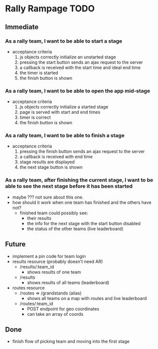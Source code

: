 # Rally Rampage TODO

## Immediate

### As a rally team, I want to be able to start a stage
* acceptance criteria
	1. js objects correctly initialize an unstarted stage
	2. pressing the start button sends an ajax request to the server
	3. a callback is received with the start time and ideal end time
	4. the timer is started
	5. the finish button is shown

### As a rally team, I want to be able to open the app mid-stage
* acceptance criteria
	1. js objects correctly initialize a started stage
	2. page is served with start and end times
	3. timer is correct
	4. the finish button is shown

### As a rally team, I want to be able to finish a stage
* acceptance criteria
	1. pressing the finish button sends an ajax request to the server
	2. a callback is received with end time
	3. stage results are displayed
	4. the next stage button is shown

### As a rally team, after finishing the current stage, I want to be able to see the next stage before it has been started
* maybe ??? not sure about this one.
* how should it work when one team has finished and the others have not?
	* finished team could possibly see:
		* their results
		* the info for the next stage with the start button disabled
		* the status of the other teams (live leaderboard)

## Future

* implement a pin code for team login
* results resource (probably doesn't need AR)
	* /results/:team_id
		* shows results of one team
	* /results
		* shows results of all teams (leaderboard)
* routes resource
	* /routes => /grandstands (alias)
		* shows all teams on a map with routes and live leaderboard
	* /routes/:team_id
		* POST endpoint for geo coordinates
		* can take an array of coords

## Done

* finish flow of picking team and moving into the first stage
